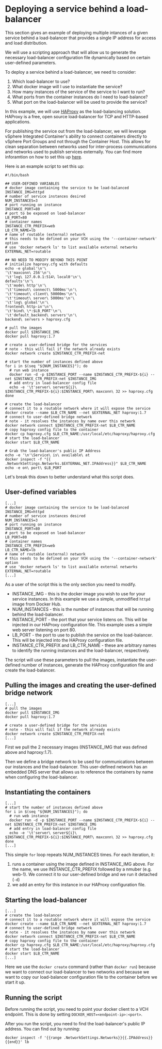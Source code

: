 # Deploying a service behind a load-balancer

This section gives an example of deploying multiple intances of a given service behind a load-balancer that provides a single IP address for access and load distribution.

We will use a scripting approach that will allow us to generate the necessary load-balancer configuration file dynamically based on certain user-defined parameters.

To deploy a service behind a load-balancer, we need to consider:
1. Which load-balancer to use?
2. What docker image will I use to instantiate the service?
3. How many instances of the service of the service to I want to run?
4. What ports from the container instances do I need to load-balance?
5. What port on the load-balancer will be used to provide the service?

In this example, we will use [HAProxy](http://www.haproxy.org/) as the load-balancing solution. HAProxy is a free, open source load-balancer for TCP and HTTP-based applications.

For publishing the service out from the load-balancer, we will leverage vSphere Integrated Container's ability to connect containers directly to vSphere Port Groups and not through the Container Host. This allows for clean separation between networks used for inter-process communications and networks used to publish services externally. You can find more inforamtion on how to set this up [here](https://blogs.vmware.com/vsphere/2017/02/connecting-containers-directly-external-networks.html).

Here is an example script to set this up:

```
#!/bin/bash

## USER-DEFINED VARIABLES
# docker image containing the service to be load-balanced
INSTANCE_IMG=httpd
# number of service instances desired
NUM_INSTANCES=3
# port running on instance
INSTANCE_PORT=80
# port to be exposed on load-balancer
LB_PORT=80
# container names
INSTANCE_CTR_PREFIX=web
LB_CTR_NAME=lb
# name of routable (external) network
# this needs to be defined on your VCH using the '--container-network' option
# use 'docker network ls' to list available external networks
EXTERNAL_NET=routable

## NO NEED TO MODIFY BEYOND THIS POINT
# initialize haproxy.cfg with defaults
echo -e global'\n'\
'\t'maxconn\ 256'\n'\
'\t'log\ 127.0.0.1:514\ local0'\n'\
defaults'\n'\
'\t'mode\ http'\n'\
'\t'timeout\ connect\ 5000ms'\n'\
'\t'timeout\ client\ 50000ms'\n'\
'\t'timeout\ server\ 5000ms'\n'\
'\t'log\ global'\n'\
frontend\ http-in'\n'\
'\t'bind\ \*:$LB_PORT'\n'\
'\t'default_backend\ servers'\n'\
backend\ servers > haproxy.cfg

# pull the images
docker pull $INSTANCE_IMG
docker pull haproxy:1.7

# create a user-defined bridge for the services
# note - this will fail if the network already exists
docker network create $INSTANCE_CTR_PREFIX-net

# start the number of instances defined above
for i in $(seq "${NUM_INSTANCES}"); do
  # run web instance
  docker run -d -p $INSTANCE_PORT --name $INSTANCE_CTR_PREFIX-${i} --net $INSTANCE_CTR_PREFIX-net $INSTANCE_IMG
  # add entry in load-balancer config file
  echo -e '\t'server\ server${i}\ $INSTANCE_CTR_PREFIX-${i}:$INSTANCE_PORT\ maxconn\ 32 >> haproxy.cfg
done

# create the load-balancer
# connect it to a routable network where it will expose the service
docker create --name $LB_CTR_NAME --net $EXTERNAL_NET haproxy:1.7
# connect to user-defined bridge network
# note - it resolves the instances by name over this network
docker network connect $INSTANCE_CTR_PREFIX-net $LB_CTR_NAME
# copy haproxy config file to the container
docker cp haproxy.cfg $LB_CTR_NAME:/usr/local/etc/haproxy/haproxy.cfg
# start the load-balancer
docker start $LB_CTR_NAME

# Grab the load-balancer's public IP Address
echo -e '\n'\Service\ is\ available\ at
docker inspect -f "{{ .NetworkSettings.Networks.$EXTERNAL_NET.IPAddress}}" $LB_CTR_NAME
echo -e on\ port\ $LB_PORT
```

Let's break this down to better understand what this script does.

## User-defined variables

```
[...]
# docker image containing the service to be load-balanced
INSTANCE_IMG=httpd
# number of service instances desired
NUM_INSTANCES=3
# port running on instance
INSTANCE_PORT=80
# port to be exposed on load-balancer
LB_PORT=80
# container names
INSTANCE_CTR_PREFIX=web
LB_CTR_NAME=lb
# name of routable (external) network
# this needs to be defined on your VCH using the '--container-network' option
# use 'docker network ls' to list available external networks
EXTERNAL_NET=routable
[...]
```

As a user of the script this is the only section you need to modify. 
- INSTANCE_IMG - this is the docker image you wish to use for your service instances. In this example we use a simple, unmodified `httpd` image from Docker Hub.
- NUM_INSTANCES - this is the number of instances that will be running behind the load-balancer.
- INSTANCE_PORT - the port that your service listens on. This will be injected in our HAProxy configuration file. This example uses a simple web server listening on port 80.
- LB_PORT - the port to use to publish the service on the load-balancer. This will be injected into the HAProxy configuration file. 
- INSTANCE\_CTR\_PREFIX and LB\_CTR_NAME - these are arbitrary names to identify the running instances and the load-balancer, respectively.

The script will use these parameters to pull the images, instantiate the user-defined number of instances, generate the HAProxy configuration file and create the load-balancer.

## Pulling the images and creating the user-defined bridge network

```
[...]
# pull the images
docker pull $INSTANCE_IMG
docker pull haproxy:1.7

# create a user-defined bridge for the services
# note - this will fail if the network already exists
docker network create $INSTANCE_CTR_PREFIX-net
[...]
```

First we pull the 2 necessary images (INSTANCE_IMG that was defined above and haproxy:1.7).

Then we define a bridge network to be used for communications between our instances and the load-balancer. This user-defined network has an embedded DNS server that allows us to reference the containers by name when configuring the load-balancer.

## Instantiating the containers

```
[...]
# start the number of instances defined above
for i in $(seq "${NUM_INSTANCES}"); do
  # run web instance
  docker run -d -p $INSTANCE_PORT --name $INSTANCE_CTR_PREFIX-${i} --net $INSTANCE_CTR_PREFIX-net $INSTANCE_IMG
  # add entry in load-balancer config file
  echo -e '\t'server\ server${i}\ $INSTANCE_CTR_PREFIX-${i}:$INSTANCE_PORT\ maxconn\ 32 >> haproxy.cfg
done
[...]
```

This simple `for` loop repeats NUM_INSTANCES times. For each iteration, it:
1. runs a container using the image defined in INSTANCE\_IMG above. For the name, we use INSTANCE\_CTR_PREFIX followed by a nmuber (e.g. web-1). We connect it to our user-defined bridge and we run it detached (`-d`)
2. we add an entry for this instance in our HAProxy configuration file.

## Starting the load-balancer

```
[...]
# create the load-balancer
# connect it to a routable network where it will expose the service
docker create --name $LB_CTR_NAME --net $EXTERNAL_NET haproxy:1.7
# connect to user-defined bridge network
# note - it resolves the instances by name over this network
docker network connect $INSTANCE_CTR_PREFIX-net $LB_CTR_NAME
# copy haproxy config file to the container
docker cp haproxy.cfg $LB_CTR_NAME:/usr/local/etc/haproxy/haproxy.cfg
# start the load-balancer
docker start $LB_CTR_NAME
[...]
```

Here we use the `docker create` command (rather than `docker run`) because we want to connect our load-balancer to two networks and because we want to copy our load-balancer configuration file to the container before we start it up.

## Running the script

Before running the script, you need to point your docker client to a VCH endpoint. This is done by setting `DOCKER_HOST=<endpoint-ip>:<port>`.

After you run the script, you need to find the load-balancer's public IP address. You can find out by running:

```
docker inspect -f '{{range .NetworkSettings.Networks}}{{.IPAddress}}{{end}}' lb
```